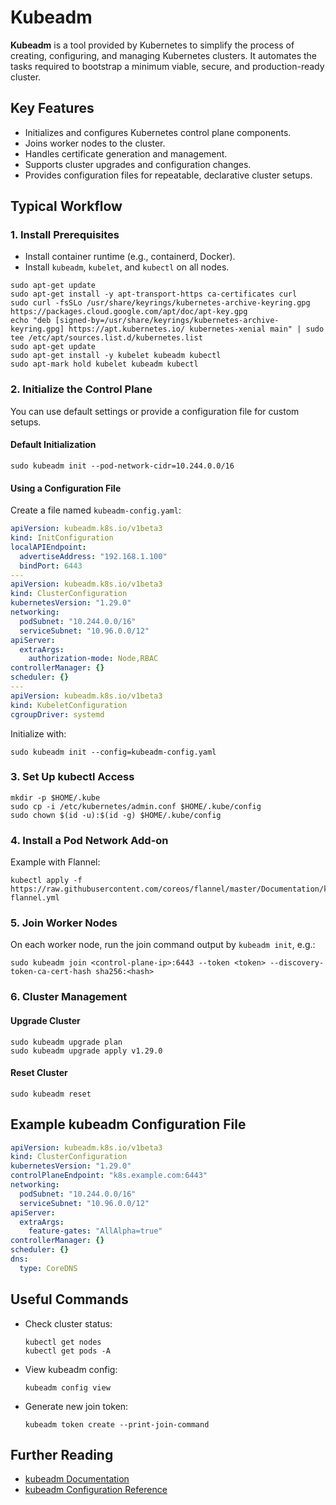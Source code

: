 # Kubeadm

**Kubeadm** is a tool provided by Kubernetes to simplify the process of creating, configuring, and managing Kubernetes clusters. It automates the tasks required to bootstrap a minimum viable, secure, and production-ready cluster.

## Key Features

- Initializes and configures Kubernetes control plane components.
- Joins worker nodes to the cluster.
- Handles certificate generation and management.
- Supports cluster upgrades and configuration changes.
- Provides configuration files for repeatable, declarative cluster setups.

## Typical Workflow

### 1. Install Prerequisites

- Install container runtime (e.g., containerd, Docker).
- Install `kubeadm`, `kubelet`, and `kubectl` on all nodes.

```shell
sudo apt-get update
sudo apt-get install -y apt-transport-https ca-certificates curl
sudo curl -fsSLo /usr/share/keyrings/kubernetes-archive-keyring.gpg https://packages.cloud.google.com/apt/doc/apt-key.gpg
echo "deb [signed-by=/usr/share/keyrings/kubernetes-archive-keyring.gpg] https://apt.kubernetes.io/ kubernetes-xenial main" | sudo tee /etc/apt/sources.list.d/kubernetes.list
sudo apt-get update
sudo apt-get install -y kubelet kubeadm kubectl
sudo apt-mark hold kubelet kubeadm kubectl
```

### 2. Initialize the Control Plane

You can use default settings or provide a configuration file for custom setups.

#### Default Initialization

```shell
sudo kubeadm init --pod-network-cidr=10.244.0.0/16
```

#### Using a Configuration File

Create a file named `kubeadm-config.yaml`:

```yaml
apiVersion: kubeadm.k8s.io/v1beta3
kind: InitConfiguration
localAPIEndpoint:
  advertiseAddress: "192.168.1.100"
  bindPort: 6443
---
apiVersion: kubeadm.k8s.io/v1beta3
kind: ClusterConfiguration
kubernetesVersion: "1.29.0"
networking:
  podSubnet: "10.244.0.0/16"
  serviceSubnet: "10.96.0.0/12"
apiServer:
  extraArgs:
    authorization-mode: Node,RBAC
controllerManager: {}
scheduler: {}
---
apiVersion: kubeadm.k8s.io/v1beta3
kind: KubeletConfiguration
cgroupDriver: systemd
```

Initialize with:

```shell
sudo kubeadm init --config=kubeadm-config.yaml
```

### 3. Set Up kubectl Access

```shell
mkdir -p $HOME/.kube
sudo cp -i /etc/kubernetes/admin.conf $HOME/.kube/config
sudo chown $(id -u):$(id -g) $HOME/.kube/config
```

### 4. Install a Pod Network Add-on

Example with Flannel:

```shell
kubectl apply -f https://raw.githubusercontent.com/coreos/flannel/master/Documentation/kube-flannel.yml
```

### 5. Join Worker Nodes

On each worker node, run the join command output by `kubeadm init`, e.g.:

```shell
sudo kubeadm join <control-plane-ip>:6443 --token <token> --discovery-token-ca-cert-hash sha256:<hash>
```

### 6. Cluster Management

#### Upgrade Cluster

```shell
sudo kubeadm upgrade plan
sudo kubeadm upgrade apply v1.29.0
```

#### Reset Cluster

```shell
sudo kubeadm reset
```

## Example kubeadm Configuration File

```yaml
apiVersion: kubeadm.k8s.io/v1beta3
kind: ClusterConfiguration
kubernetesVersion: "1.29.0"
controlPlaneEndpoint: "k8s.example.com:6443"
networking:
  podSubnet: "10.244.0.0/16"
  serviceSubnet: "10.96.0.0/12"
apiServer:
  extraArgs:
    feature-gates: "AllAlpha=true"
controllerManager: {}
scheduler: {}
dns:
  type: CoreDNS
```

## Useful Commands

- Check cluster status:  
  ```shell
  kubectl get nodes
  kubectl get pods -A
  ```
- View kubeadm config:  
  ```shell
  kubeadm config view
  ```
- Generate new join token:  
  ```shell
  kubeadm token create --print-join-command
  ```

## Further Reading

- [kubeadm Documentation](https://kubernetes.io/docs/setup/production-environment/tools/kubeadm/)
- [kubeadm Configuration Reference](https://kubernetes.io/docs/reference/config-api/kubeadm-config.v1beta3/)

